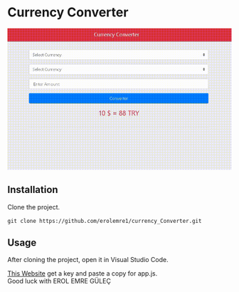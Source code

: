 # Currency Converter




![İmg](https://raw.githubusercontent.com/erolemre1/currency_Converter/main/convertr.gif)

## Installation
Clone the project.
```
git clone https://github.com/erolemre1/currency_Converter.git
```

## Usage

After cloning the project, open it in Visual Studio Code.

[This Website](https://exchangerate.host/#/) get a key and paste a copy for app.js.  
Good luck with 
EROL EMRE GÜLEÇ
 
